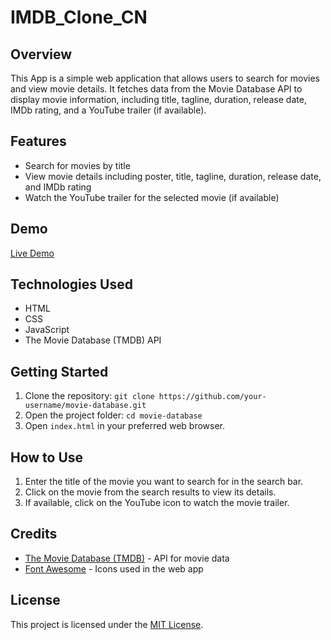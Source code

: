 # IMDB_Clone_CN


## Overview

This  App is a simple web application that allows users to search for movies and view movie details. It fetches data from the Movie Database API to display movie information, including title, tagline, duration, release date, IMDb rating, and a YouTube trailer (if available).

## Features

- Search for movies by title
- View movie details including poster, title, tagline, duration, release date, and IMDb rating
- Watch the YouTube trailer for the selected movie (if available)

## Demo

[Live Demo]( https://manojbinwal.github.io/IMDB_Clone_CN/)

## Technologies Used

- HTML
- CSS
- JavaScript
- The Movie Database (TMDB) API

## Getting Started

1. Clone the repository: `git clone https://github.com/your-username/movie-database.git`
2. Open the project folder: `cd movie-database`
3. Open `index.html` in your preferred web browser.

## How to Use

1. Enter the title of the movie you want to search for in the search bar.
2. Click on the movie from the search results to view its details.
3. If available, click on the YouTube icon to watch the movie trailer.

## Credits

- [The Movie Database (TMDB)](https://www.themoviedb.org) - API for movie data
- [Font Awesome](https://fontawesome.com) - Icons used in the web app

## License

This project is licensed under the [MIT License](LICENSE).
